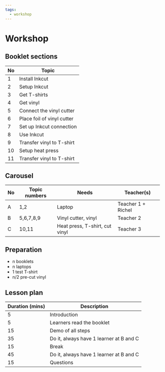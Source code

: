 ```yaml
---
tags:
  - workshop
---
```


# Workshop

## Booklet sections

No|Topic
--|---------------------------
1 |Install Inkcut
2 |Setup Inkcut
3 |Get T-shirts
4 |Get vinyl
5 |Connect the vinyl cutter
6 |Place foil of vinyl cutter
7 |Set up Inkcut connection
8 |Use Inkcut
9 |Transfer vinyl to T-shirt
10|Setup heat press
11|Transfer vinyl to T-shirt

## Carousel

No|Topic numbers|Needs                         |Teacher(s)
--|-------------|------------------------------|--------
A |1,2          |Laptop                        |Teacher 1 + Richel
B |5,6,7,8,9    |Vinyl cutter, vinyl           |Teacher 2
C |10,11        |Heat press, T-shirt, cut vinyl|Teacher 3

## Preparation

- n booklets
- n laptops
- 1 test T-shirt
- n/2 pre-cut vinyl

## Lesson plan

Duration (mins)|Description
---------------|-----------------------------------------------
5              |Introduction
5              |Learners read the booklet
15             |Demo of all steps
35             |Do it, always have 1 learner at B and C
15             |Break
45             |Do it, always have 1 learner at B and C
15             |Questions
